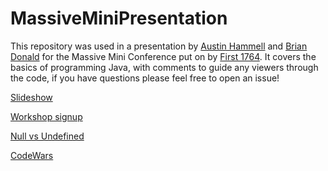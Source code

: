 # MassiveMiniPresentation

This repository was used in a presentation by [Austin Hammell](https://github.com/austinhammell) and [Brian Donald](https://github.com/0c370t) for the Massive Mini Conference put on by [First 1764](http://www.first1764.com).
It covers the basics of programming Java, with comments to guide any viewers through the code, if you have questions please feel free to open an issue!

[Slideshow](https://docs.google.com/presentation/d/1JAwJB0JaClXmwh3xNkxRTiCuRCuQGHvoEWqbSJAgv-E/edit?usp=sharing)

[Workshop signup](https://docs.google.com/forms/d/e/1FAIpQLSfwxBYE6cTBzBcqUhryJiDmRgB2dmGV8fcrZwAtvHpzZH_0xg/viewform?usp=sf_link)

[Null vs Undefined](https://stackoverflow.com/questions/5076944/what-is-the-difference-between-null-and-undefined-in-javascript)

[CodeWars](https://www.codewars.com/)
